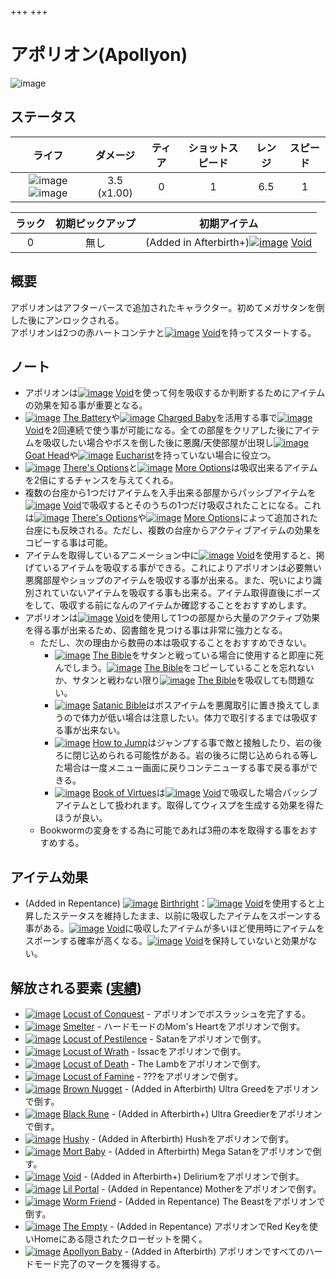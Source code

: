 +++
+++

 # アポリオン(Apollyon)
 ![image](/image/characters/Apollyon.png) 

ステータス
-------


|ライフ|ダメージ|ティア|ショットスピード|レンジ|スピード|
|:----:|:--:|:--:|:--:|:--:|:--:|
|![image](/image/characters/r-heart.png) ![image](/image/characters/r-heart.png)|3.5 (x1.00)|0|1|6.5|1|

|ラック|初期ピックアップ|初期アイテム|
|:--:|:--:|:--:|
|0|無し|(Added in Afterbirth+)[![image](/image/Void.png)](/wiki/Void "Void") [Void](/wiki/Void "Void")|


概要
-------

アポリオンはアフターバースで追加されたキャラクター。初めてメガサタンを倒した後にアンロックされる。  
アポリオンは2つの赤ハートコンテナと[![image](/image/Void.png)](/wiki/Void "Void") [Void](/wiki/Void "Void")を持ってスタートする。

ノート
-------

* アポリオンは[![image](/image/Void.png)](/wiki/Void "Void") [Void](/wiki/Void "Void")を使って何を吸収するか判断するためにアイテムの効果を知る事が重要となる。
* [![image](/image/The_Battery.png)](/wiki/The_Battery "The Battery") [The Battery](/wiki/The_Battery "The Battery")や[![image](/image/Charged_Baby.png)](/wiki/Charged_Baby "Charged Baby") [Charged Baby](/wiki/Charged_Baby "Charged Baby")を活用する事で[![image](/image/Void.png)](/wiki/Void "Void") [Void](/wiki/Void "Void")を2回連続で使う事が可能になる。全ての部屋をクリアした後にアイテムを吸収したい場合やボスを倒した後に悪魔/天使部屋が出現し[![image](/image/Goat_Head.png)](/wiki/Goat_Head "Goat Head") [Goat Head](/wiki/Goat_Head "Goat Head")や[![image](/image/Eucharist.png)](/wiki/Eucharist "Eucharist") [Eucharist](/wiki/Eucharist "Eucharist")を持っていない場合に役立つ。
* [![image](/image/There%27s_Options.png)](/wiki/There%27s_Options "There's Options") [There's Options](/wiki/There%27s_Options "There's Options")と[![image](/image/More_Options.png)](/wiki/More_Options "More Options") [More Options](/wiki/More_Options "More Options")は吸収出来るアイテムを2倍にするチャンスを与えてくれる。
* 複数の台座から1つだけアイテムを入手出来る部屋からパッシブアイテムを[![image](/image/Void.png)](/wiki/Void "Void") [Void](/wiki/Void "Void")で吸収するとそのうちの1つだけ吸収されたことになる。これは[![image](/image/There%27s_Options.png)](/wiki/There%27s_Options "There's Options") [There's Options](/wiki/There%27s_Options "There's Options")や[![image](/image/More_Options.png)](/wiki/More_Options "More Options") [More Options](/wiki/More_Options "More Options")によって追加された台座にも反映される。ただし、複数の台座からアクティブアイテムの効果をコピーする事は可能。
* アイテムを取得しているアニメーション中に[![image](/image/Void.png)](/wiki/Void "Void") [Void](/wiki/Void "Void")を使用すると、掲げているアイテムを吸収する事ができる。これによりアポリオンは必要無い悪魔部屋やショップのアイテムを吸収する事が出来る。また、呪いにより識別されていないアイテムを吸収する事も出来る。アイテム取得直後にポーズをして、吸収する前になんのアイテムか確認することをおすすめします。
* アポリオンは[![image](/image/Void.png)](/wiki/Void "Void") [Void](/wiki/Void "Void")を使用して1つの部屋から大量のアクティブ効果を得る事が出来るため、図書館を見つける事は非常に強力となる。  
	+ ただし、次の理由から数冊の本は吸収することをおすすめできない。
		- [![image](/image/The_Bible.png)](/wiki/The_Bible "The Bible") [The Bible](/wiki/The_Bible "The Bible")をサタンと戦っている場合に使用すると即座に死んでしまう。[![image](/image/The_Bible.png)](/wiki/The_Bible "The Bible") [The Bible](/wiki/The_Bible "The Bible")をコピーしていることを忘れないか、サタンと戦わない限り[![image](/image/The_Bible.png)](/wiki/The_Bible "The Bible") [The Bible](/wiki/The_Bible "The Bible")を吸収しても問題ない。
		- [![image](/image/Satanic_Bible.png)](/wiki/Satanic_Bible "Satanic Bible") [Satanic Bible](/wiki/Satanic_Bible "Satanic Bible")はボスアイテムを悪魔取引に置き換えてしまうので体力が低い場合は注意したい。体力で取引するまでは吸収する事が出来ない。
		- [![image](/image/How_to_Jump.png)](/wiki/How_to_Jump "How to Jump") [How to Jump](/wiki/How_to_Jump "How to Jump")はジャンプする事で敵と接触したり、岩の後ろに閉じ込められる可能性がある。岩の後ろに閉じ込められる等した場合は一度メニュー画面に戻りコンテニューする事で戻る事ができる。
		- [![image](/image/Book_of_Virtues.png)](/wiki/Book_of_Virtues "Book of Virtues") [Book of Virtues](/wiki/Book_of_Virtues "Book of Virtues")は[![image](/image/Void.png)](/wiki/Void "Void") [Void](/wiki/Void "Void")で吸収した場合パッシブアイテムとして扱われます。取得してウィスプを生成する効果を得たほうが良い。
	+ Bookwormの変身をする為に可能であれば3冊の本を取得する事をおすすめする。

アイテム効果
-------------------

* (Added in Repentance) [![image](/image/Birthright.png)](/wiki/Birthright "Birthright") [Birthright](/wiki/Birthright "Birthright")：[![image](/image/Void.png)](/wiki/Void "Void") [Void](/wiki/Void "Void")を使用すると上昇したステータスを維持したまま、以前に吸収したアイテムをスポーンする事がある。[![image](/image/Void.png)](/wiki/Void "Void") [Void](/wiki/Void "Void")に吸収したアイテムが多いほど使用時にアイテムをスポーンする確率が高くなる。[![image](/image/Void.png)](/wiki/Void "Void") [Void](/wiki/Void "Void")を保持していないと効果がない。


解放される要素 ([実績](/wiki/Achievements "Achievements"))
--------------------------------------------------------------


* [![image](/image/achievements/Locust_of_Conquest.png)](/wiki/Locust_of_Conquest "Locust of Conquest") [Locust of Conquest](/wiki/Locust_of_Conquest "Locust of Conquest") - アポリオンでボスラッシュを完了する。
* [![image](/image/achievements/Smelter.png)](/wiki/Smelter "Smelter") [Smelter](/wiki/Smelter "Smelter") - ハードモードのMom's Heartをアポリオンで倒す。
* [![image](/image/achievements/Locust_of_Pestilence.png)](/wiki/Locust_of_Pestilence "Locust of Pestilence") [Locust of Pestilence](/wiki/Locust_of_Pestilence "Locust of Pestilence") - Satanをアポリオンで倒す。
* [![image](/image/achievements/Locust_of_Wrath.png)](/wiki/Locust_of_Wrath "Locust of Wrath") [Locust of Wrath](/wiki/Locust_of_Wrath "Locust of Wrath") - Issacをアポリオンで倒す。
* [![image](/image/achievements/Locust_of_Death.png)](/wiki/Locust_of_Death "Locust of Death") [Locust of Death](/wiki/Locust_of_Death "Locust of Death") - The Lambをアポリオンで倒す。
* [![image](/image/achievements/Locust_of_Famine.png)](/wiki/Locust_of_Famine "Locust of Famine") [Locust of Famine](/wiki/Locust_of_Famine "Locust of Famine") - ???をアポリオンで倒す。
* [![image](/image/achievements/Brown_Nugget.png)](/wiki/Brown_Nugget "Brown Nugget") [Brown Nugget](/wiki/Brown_Nugget "Brown Nugget") - (Added in Afterbirth) Ultra Greedをアポリオンで倒す。
* [![image](/image/achievements/Black_Rune.png)](/wiki/Black_Rune "Black Rune") [Black Rune](/wiki/Black_Rune "Black Rune") - (Added in Afterbirth+) Ultra Greedierをアポリオンで倒す。
* [![image](/image/achievements/Hushy.png)](/wiki/Hushy "Hushy") [Hushy](/wiki/Hushy "Hushy") - (Added in Afterbirth) Hushをアポリオンで倒す。
* [![image](/image/achievements/Mort_Baby.png)](/wiki/Mort_Baby "Mort Baby") [Mort Baby](/wiki/Mort_Baby "Mort Baby") - (Added in Afterbirth) Mega Satanをアポリオンで倒す。
* [![image](/image/achievements/Void.png)](/wiki/Void "Void") [Void](/wiki/Void "Void") - (Added in Afterbirth+) Deliriumをアポリオンで倒す。
* [![image](/image/achievements/Lil_Portal.png)](/wiki/Lil_Portal "Lil Portal") [Lil Portal](/wiki/Lil_Portal "Lil Portal") - (Added in Repentance) Motherをアポリオンで倒す。
* [![image](/image/achievements/Worm_Friend.png)](/wiki/Worm_Friend "Worm Friend") [Worm Friend](/wiki/Worm_Friend "Worm Friend") - (Added in Repentance) The Beastをアポリオンで倒す。
* [![image](/image/achievements/The_Empty.png)](/wiki/The_Empty "The Empty") [The Empty](/wiki/The_Empty "The Empty") - (Added in Repentance) アポリオンでRed Keyを使いHomeにある隠されたクローゼットを開く。
* [![image](/image/achievements/Apollyon_Baby.png)](/wiki/Apollyon_Baby "Apollyon Baby") [Apollyon Baby](/wiki/Apollyon_Baby "Apollyon Baby") - (Added in Afterbirth) アポリオンですべてのハードモード完了のマークを獲得する。